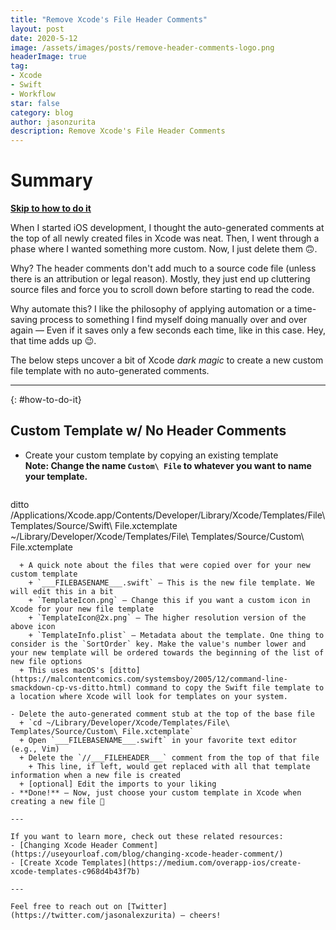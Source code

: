 ```yaml
---
title: "Remove Xcode's File Header Comments"
layout: post
date: 2020-5-12
image: /assets/images/posts/remove-header-comments-logo.png
headerImage: true
tag:
- Xcode
- Swift
- Workflow
star: false 
category: blog
author: jasonzurita 
description: Remove Xcode's File Header Comments
---
```



# Summary
**[Skip to how to do it](#how-to-do-it)**

When I started iOS development, I thought the auto-generated comments at the top of all newly created files in Xcode was neat. Then, I went through a phase where I wanted something more custom. Now, I just delete them 🙃.

Why? The header comments don't add much to a source code file (unless there is an attribution or legal reason). Mostly, they just end up cluttering source files and force you to scroll down before starting to read the code.

Why automate this? I like the philosophy of applying automation or a time-saving process to something I find myself doing manually over and over again — Even if it saves only a few seconds each time, like in this case. Hey, that time adds up 😉.

The below steps uncover a bit of Xcode _dark magic_ to create a new custom file template with no auto-generated comments.


---

{: #how-to-do-it}
## Custom Template w/ No Header Comments 

- Create your custom template by copying an existing template<br>
  **Note: Change the name `Custom\ File` to whatever you want to name your template.**
  ```
ditto \
/Applications/Xcode.app/Contents/Developer/Library/Xcode/Templates/File\ Templates/Source/Swift\ File.xctemplate \
~/Library/Developer/Xcode/Templates/File\ Templates/Source/Custom\ File.xctemplate
```
  + A quick note about the files that were copied over for your new custom template
    + `___FILEBASENAME___.swift` — This is the new file template. We will edit this in a bit
    + `TemplateIcon.png` — Change this if you want a custom icon in Xcode for your new file template
    + `TemplateIcon@2x.png` — The higher resolution version of the above icon
    + `TemplateInfo.plist` — Metadata about the template. One thing to consider is the `SortOrder` key. Make the value's number lower and your new template will be ordered towards the beginning of the list of new file options
  + This uses macOS's [ditto](https://malcontentcomics.com/systemsboy/2005/12/command-line-smackdown-cp-vs-ditto.html) command to copy the Swift file template to a location where Xcode will look for templates on your system.

- Delete the auto-generated comment stub at the top of the base file
  + `cd ~/Library/Developer/Xcode/Templates/File\ Templates/Source/Custom\ File.xctemplate`
  + Open `___FILEBASENAME___.swift` in your favorite text editor (e.g., Vim)
  + Delete the `//___FILEHEADER___` comment from the top of that file
    + This line, if left, would get replaced with all that template information when a new file is created
  + [optional] Edit the imports to your liking
- **Done!** — Now, just choose your custom template in Xcode when creating a new file 🎉

---

If you want to learn more, check out these related resources:
- [Changing Xcode Header Comment](https://useyourloaf.com/blog/changing-xcode-header-comment/)
- [Create Xcode Templates](https://medium.com/overapp-ios/create-xcode-templates-c968d4b43f7b)

---

Feel free to reach out on [Twitter](https://twitter.com/jasonalexzurita) — cheers!
